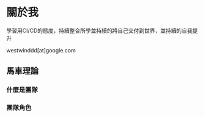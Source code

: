 # 關於我

學習用CI/CD的態度，持續整合所學並持續的將自己交付到世界，並持續的自我提升

westwinddd[at]google.com
## 馬車理論
### 什麼是團隊
### 團隊角色
